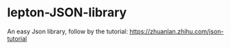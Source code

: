 # lepton-JSON-library

An easy Json library, follow by the tutorial: https://zhuanlan.zhihu.com/json-tutorial